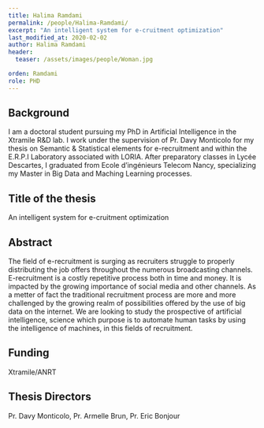 ```yaml
---
title: Halima Ramdami
permalink: /people/Halima-Ramdami/
excerpt: "An intelligent system for e-cruitment optimization"
last_modified_at: 2020-02-02
author: Halima Ramdami
header:
  teaser: /assets/images/people/Woman.jpg

orden: Ramdami
role: PHD
---
```


## Background  

I am a doctoral student pursuing my PhD in Artificial Intelligence in the Xtramile R&D lab. I work under the supervision of Pr. Davy Monticolo for my thesis on Semantic & Statistical elements for e-recruitment and within the E.R.P.I Laboratory associated with LORIA.  After preparatory classes in Lycée Descartes, I graduated from Ecole d’ingénieurs Telecom Nancy, specializing my Master in Big Data and Maching Learning processes.  


## Title of the thesis  

An intelligent system for e-cruitment optimization


## Abstract  

The field of e-recruitment is surging as recruiters struggle to properly distributing the job offers throughout the numerous broadcasting channels. E-recruitment is a costly repetitive process both in time and money. It is impacted by the growing importance of social media and other channels. As a metter of fact the traditional recruitment process are more and more challenged by the growing realm of possibilities offered by the use of big data on the internet. We are looking to study the prospective of artificial intelligence, science which purpose is to automate human tasks by using the intelligence of machines, in this fields of recruitment.  

## Funding

Xtramile/ANRT

## Thesis Directors 

Pr. Davy Monticolo, Pr. Armelle Brun, Pr. Eric Bonjour
